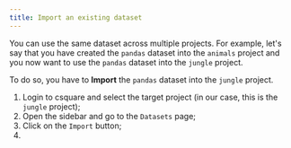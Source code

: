 ```yaml
---
title: Import an existing dataset
---
```


You can use the same dataset across multiple projects.
For example, let's say that you have created the `pandas` dataset into the `animals` project and you now want to use the `pandas` dataset into the `jungle` project.

To do so, you have to **Import** the `pandas` dataset into the `jungle` project.

1. Login to csquare and select the target project (in our case, this is the `jungle` project);
2. Open the sidebar and go to the `Datasets` page;
3. Click on the `Import` button;
4. 

